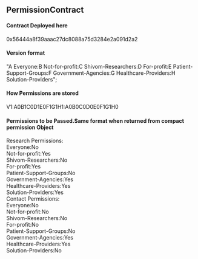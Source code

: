 ## PermissionContract

#### Contract Deployed here
0x56444a8f39aaac27dc8088a75d3284e2a091d2a2

#### Version format
"A Everyone:B Not-for-profit:C Shivom-Researchers:D For-profit:E Patient-Support-Groups:F Government-Agencies:G Healthcare-Providers:H Solution-Providers";

#### How Permissions are stored
V1:A0B1C0D1E0F1G1H1:A0B0C0D0E0F1G1H0

#### Permissions to be Passed.Same format when returned from compact permission Object
Research Permissions:<br />
Everyone:No<br />
Not-for-profit:Yes<br />
Shivom-Researchers:No<br />
For-profit:Yes<br />
Patient-Support-Groups:No<br />
Government-Agencies:Yes<br />
Healthcare-Providers:Yes<br />
Solution-Providers:Yes<br />
Contact Permissions:<br />
Everyone:No<br />
Not-for-profit:No<br />
Shivom-Researchers:No<br />
For-profit:No<br />
Patient-Support-Groups:No<br />
Government-Agencies:Yes<br />
Healthcare-Providers:Yes<br />
Solution-Providers:No<br />
